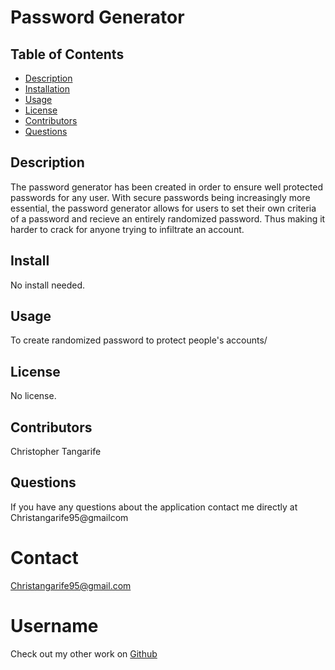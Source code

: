 # Password Generator #

  ## Table of Contents
* [Description](#description)
* [Installation](#installation)
* [Usage](#usage)
* [License](#license)
* [Contributors](#contributors)
* [Questions](#questions)

## Description
The password generator has been created in order to ensure well protected passwords for any user. With secure passwords being increasingly more essential, the password generator allows for users to set their own criteria of a password and recieve an entirely randomized password. Thus making it harder to crack for anyone trying to infiltrate an account.
## Install
No install needed.
## Usage
To create randomized password to protect people's accounts/ 
## License
No license.
## Contributors
Christopher Tangarife
## Questions
If you have any questions about the application contact me directly at Christangarife95@gmailcom 
# Contact
Christangarife95@gmail.com 
# Username
Check out my other work on [Github](https://github.com/ChrisCodes54)
